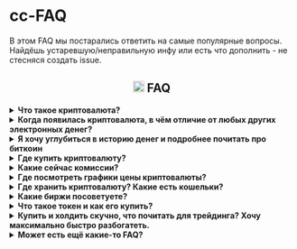 # cc-FAQ
В этом FAQ мы постарались ответить на самые популярные вопросы. Найдёшь устаревшую/неправильную инфу или есть что дополнить - не стесняся создать issue.
### <h2 align="center"><img width=20px src="https://cdn-icons-png.flaticon.com/128/7425/7425907.png"> FAQ</h2>

<details><summary><b> Что такое криптовалюта?</b></summary>
Это цифровая валюта (электронные деньги), которая работает в полностью автоматическом режиме, а всю ответственность за свои средства несёт сам пользователь. Сам термин «криптовалюта» закрепился за биткоином в 2011 году, спустя 3 года после появления биткоина. До тех пор, в основном использолся термин «electronic cash» (электронная наличность).
</details>
<details><summary><b> Когда появилась криптовалюта, в чём отличие от любых других электронных денег?</b></summary>
В 1983 году впервые предложили «протоколы электронной наличности».
<br>
<br>Было много разных попыток создания электронных денег, но все они сталкивались с одними и теми же проблемами:
<br>
-пользователи часто теряли свои деньги из-за разного рода мошенничества создателей электронных денег/сайта/приложения и т.д.
 <br>
-пользователи могли потерять свои деньги из-за решения суда / по требованию полиции
 <br>
-обязательно нужен посредник, которому пользователи должны были платить комиссии
<br>
-прозрачность для государства и для преступников/хакеров/воров тоже не шла на пользу обычному пользователю
<br>
<br>
Биткоин, который был создан на основе bit-gold, хорошо решал все эти вопросы, что способствовало массовому привлечению людей и резким скачкам курса, что привлекало людей, которые хотели получить прибыль на этом.
</details>

<details><summary><b> Я хочу углубиться в историю денег и подробнее почитать про биткоин</b></summary>
Довольно хорошо описана история денег и технические особенности в книге Cейфедина Аммуса - Краткая история денег, или Все, что нужно знать о биткоине <a href=https://docs.f2c.dev/Oris_Lab/The_Bitcoin_Standard_The_Decentralized_Alternative_To_Central_Banking.pdf>скачать</a>
<br>
<br>
Техническое описание биткоина - (white paper) (eng): https://bitcoin.org/bitcoin.pdf и (ru): https://bitcoin.org/files/bitcoin-paper/bitcoin_ru.pdf
<br>
<br>
Основное можно почитать на <a href=http://www.lurklurk.com/bitcoin>лурке</a>  или на википедии:
<br>
https://ru.wikipedia.org/wiki/Биткойн
<br>
https://ru.wikipedia.org/wiki/Электронные_деньги
<br>
https://ru.wikipedia.org/wiki/Криптовалюта
</details>
<details><summary><b> Где купить криптовалюту?</b></summary>
......
</details>
<details><summary><b> Какие сейчас комиссии?</b></summary>
У всей крипты комиссии это буквально сотые доли копейки. Исключения – биткоин и эфир. Если в кошельке не выставить низкий «приоритет транзакции» (чем быстрее, тем дороже) и иметь отрицательный бафф на удачу, то биткоин можно перевести за 5$, а эфир за 200$ . В зависимости приоритета транзакции, от ситуации на рынке и даже в зависимости от времени дня, комиссии могут отличаться в 10 раз.
<br>
Для сравнения есть удобный <a href=https://cryptostreets.io/>сайт</a>.
</details>
<details><summary><b> Где посмотреть графики цены криптовалюты?</b></summary>
Единой цены не существует. На каждом обменнике и на каждой бирже цена чуть-чуть отличается и «вырвнивают» её пользователи и арбитраж-боты.
<br>Смотреть средне-взвешенную цену удобно на аггрегаторах, например:
<br>https://coinmarketcap.com/
<br>https://www.tradingview.com/markets/cryptocurrencies/prices-all/
<br>https://www.coingecko.com/
   
</details>
<details><summary><b> Где хранить криптовалюту? Какие есть кошельки?</b></summary>
...
</details>
<details><summary><b> Какие биржи посоветуете?</b></summary>
Никакие.
<br> Две самые популярные биржи из прошлого благополучно обнулились (btc-e и mtgox). И сейчас биржи регулярно закрываются или «взламываются» и пользователям ничего не возмещают. Храня средства на централизованных биржах (CEX) следует помнить, что «not your keys not your crypto». Поспекулировать - выбирай любую, но большие суммы не храни. Биржи созданы не для хранения средств мимокроков, а для прибыли владельцев биржи. Самые проверенные биржи могут внезапно запросить подтверждение личности (KYC) или перестать работать в страна_нейм.
<br> Если предостерегающий абзац тебя не вразумил и ты отчаянно хочешь стать ресурсным, то все биржи тут: https://coinmarketcap.com/rankings/exchanges/
 <br> без KYC до высоких лимитов это https://www.kraken.com/ https://www.mexc.com/ru-RU
 <br> Чуть ли не ежедневно выходят новости о том, что биржа анально огородилась от страна_нейм или «временно запрещен» вывор крипта_нейм. Это стоит закладывать в свои риски.
</details>
<details><summary><b> Что такое токен и как его купить?</b></summary>
...
</details>

<details><summary><b> Купить  и холдить скучно, что почитать для трейдинга? Хочу максимально быстро разбогатеть. </b></summary>
...
</details>



<details><summary><b> Может есть ещё какие-то FAQ?</b></summary>
Есть.
   <br>
<a href=https://pastebin.com/mcHrtfxH>старый FAQ</a>
<br>https://bitcoin.org/ru/faq
<br>https://academy.binance.com/ru
</details>

